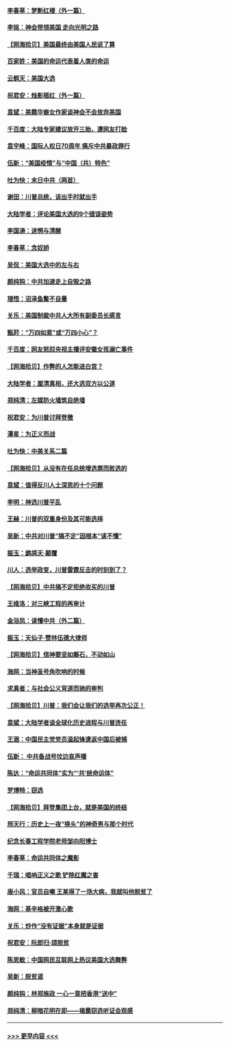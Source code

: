 #### [李春草：梦断红楼（外一篇）](../pages/nsc993/n12619122.md?t=12150151) 
#### [李铭：神会带领美国 走向光明之路](../pages/nsc993/n12618584.md?t=12150151) 
#### [【网海拾贝】美国最终由美国人民说了算](../pages/nsc993/n12617255.md?t=12150151) 
#### [百家姓：美国的命运代表着人类的命运](../pages/nsc993/n12615838.md?t=12150151) 
#### [云鹤天：美国大选](../pages/nsc993/n12615994.md?t=12150151) 
#### [祝君安：烛影摇红（外一篇）](../pages/nsc993/n12615975.md?t=12150151) 
#### [袁斌：美籍华裔女作家谈神会不会放弃美国](../pages/nsc993/n12615263.md?t=12150151) 
#### [千百度：大陆专家建议放开三胎，遭网友打脸](../pages/nsc993/n12614456.md?t=12150151) 
#### [袁宇峰：国际人权日70周年 痛斥中共暴政罪行](../pages/nsc993/n12611965.md?t=12150151) 
#### [伍新：“美国疫情”与“中国（共）特色”](../pages/nsc993/n12611463.md?t=12150151) 
#### [吐为快：末日中共（两首）](../pages/nsc993/n12611461.md?t=12150151) 
#### [谢田：川普总统，该出手时就出手](../pages/nsc993/n12610905.md?t=12150151) 
#### [大陆学者：评论美国大选的9个错误姿势](../pages/nsc993/n12609586.md?t=12150151) 
#### [李国涛：迷惘与清醒](../pages/nsc993/n12607532.md?t=12150151) 
#### [李春草：念奴娇](../pages/nsc993/n12607083.md?t=12150151) 
#### [吴侃：美国大选中的左与右](../pages/nsc993/n12607054.md?t=12150151) 
#### [颜纯钩：中共加速走上自毁之路](../pages/nsc993/n12606473.md?t=12150151) 
#### [理悟：沼泽鱼鳖不自量](../pages/nsc993/n12606454.md?t=12150151) 
#### [关乐：美国制裁中共人大所有副委员长感言](../pages/nsc993/n12606442.md?t=12150151) 
#### [甄莳：“万四如意”或“万四小心”？](../pages/nsc993/n12606091.md?t=12150151) 
#### [千百度：网友怒怼央视主播评安徽女孩溺亡事件](../pages/nsc993/n12605370.md?t=12150151) 
#### [【网海拾贝】作弊的人怎能进白宫？](../pages/nsc993/n12603546.md?t=12150151) 
#### [大陆学者：厘清真相，还大选双方以公道](../pages/nsc993/n12603475.md?t=12150151) 
#### [郑纯清：左媒防火墙筑自绝墙](../pages/nsc993/n12602226.md?t=12150151) 
#### [祝君安：为川普讨拜登檄](../pages/nsc993/n12602199.md?t=12150151) 
#### [潭星：为正义而战](../pages/nsc993/n12600926.md?t=12150151) 
#### [吐为快：中美关系二篇](../pages/nsc993/n12600908.md?t=12150151) 
#### [【网海拾贝】从没有在任总统增选票而败选的](../pages/nsc993/n12600435.md?t=12150151) 
#### [袁斌：值得反川人士深思的十个问题](../pages/nsc993/n12600332.md?t=12150151) 
#### [李明：神选川普平乱](../pages/nsc993/n12599751.md?t=12150151) 
#### [王赫：川普的双重身份及其可能选择](../pages/nsc993/n12599723.md?t=12150151) 
#### [吴新：中共对川普“搞不定”因根本“读不懂”](../pages/nsc993/n12599502.md?t=12150151) 
#### [振玉：鹧鸪天‧颠覆](../pages/nsc993/n12599494.md?t=12150151) 
#### [川人：选举政变，川普雷霆反击的时刻到了？](../pages/nsc993/n12599291.md?t=12150151) 
#### [【网海拾贝】中共搞不定拒绝收买的川普](../pages/nsc993/n12598955.md?t=12150151) 
#### [王维洛：对三峡工程的再审计](../pages/nsc993/n12598436.md?t=12150151) 
#### [金浴凤：读懂中共（外二篇）](../pages/nsc993/n12597943.md?t=12150151) 
#### [振玉：天仙子‧赞林伍德大律师](../pages/nsc993/n12597929.md?t=12150151) 
#### [【网海拾贝】信神要坚如磐石，不动如山](../pages/nsc993/n12597901.md?t=12150151) 
#### [海网：当神圣号角吹响的时候](../pages/nsc993/n12595891.md?t=12150151) 
#### [求真者：与社会公义背道而驰的审判](../pages/nsc993/n12595868.md?t=12150151) 
#### [【网海拾贝】川普：我们会让我们的选举再次公正！](../pages/nsc993/n12594930.md?t=12150151) 
#### [袁斌：大陆学者谈全球化历史进程与川普连任](../pages/nsc993/n12594690.md?t=12150151) 
#### [王涵：中国民主党党员温起锋遣返中国后被捕](../pages/nsc993/n12594540.md?t=12150151) 
#### [伍新： 中共备战号坟边哀声嚎](../pages/nsc993/n12593086.md?t=12150151) 
#### [陈达：“命运共同体”实为“‘共’统命运体”](../pages/nsc993/n12590865.md?t=12150151) 
#### [罗博特：窃选](../pages/nsc993/n12590619.md?t=12150151) 
#### [【网海拾贝】拜登集团上台，就是美国的终结](../pages/nsc993/n12589725.md?t=12150151) 
#### [邢天行：历史上一夜“换头”的神奇男与那个时代](../pages/nsc993/n12589424.md?t=12150151) 
#### [纪念长春工程学院老师邹向阳博士](../pages/nsc993/n12585390.md?t=12150151) 
#### [李春草：命运共同体之魔影](../pages/nsc993/n12585026.md?t=12150151) 
#### [千瑞：唱响正义之歌 铲除红魔之害](../pages/nsc993/n12585002.md?t=12150151) 
#### [唐小风：官员自嘲 王某得了一场大病，我就叫他脱贫了](../pages/nsc993/n12584981.md?t=12150151) 
#### [海网：基辛格被开激心歌](../pages/nsc993/n12584946.md?t=12150151) 
#### [关乐：炒作“没有证据”本身就是证据](../pages/nsc993/n12583146.md?t=12150151) 
#### [祝君安：阮郎归‧颂脱贫](../pages/nsc993/n12583119.md?t=12150151) 
#### [陈思敏：中国网民互联网上热议美国大选舞弊](../pages/nsc993/n12582845.md?t=12150151) 
#### [吴新：脱贫谣](../pages/nsc993/n12580839.md?t=12150151) 
#### [颜纯钩：林郑施政 一心一意把香港“送中”](../pages/nsc993/n12580805.md?t=12150151) 
#### [郑纯清：柳暗花明在即——揭露窃选听证会观感](../pages/nsc993/n12580795.md?t=12150151) 

----
#### [ >>> 更早内容 <<< ](../indexes/nsc993-earlier.md)
